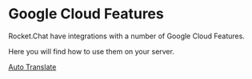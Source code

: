 # Google Cloud Features

Rocket.Chat have integrations with a number of Google Cloud Features.

Here you will find how to use them on your server.

[Auto Translate](auto-translate/)